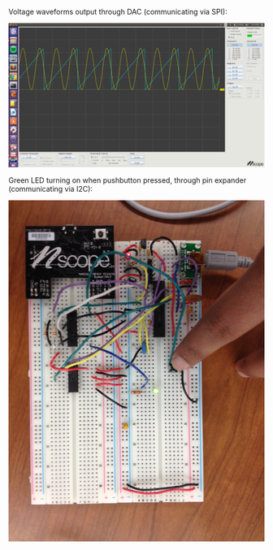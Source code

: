 Voltage waveforms output through DAC (communicating via SPI):

![dac](https://github.com/tanay-bits/tanayChoudhary_ME433_2016/blob/master/HW4/dac_24MHz_update.png)

Green LED turning on when pushbutton pressed, through pin expander (communicating via I2C):

![i2c](https://github.com/tanay-bits/tanayChoudhary_ME433_2016/blob/master/HW4/i2c_button_led.JPG)